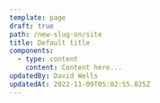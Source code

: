 ```yaml
---
template: page
draft: true
path: /new-slug-on/site
title: Default title
components:
  - type: content
    content: Content here...
updatedBy: David Wells
updatedAt: 2022-11-09T05:02:55.825Z
---
```

